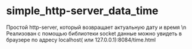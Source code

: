 # simple_http-server_data_time
Простой http-server, который возвращает актуальную дату и время \n
Реализован с помощью библиотеки socket
данные можно увидеть в браузере по адресу localhost( или 127.0.0.1):8084/time.html
